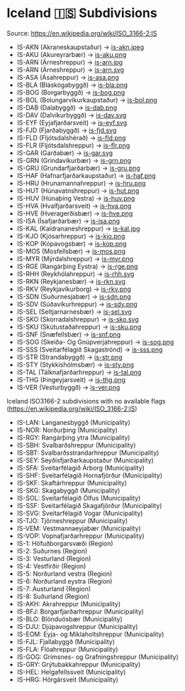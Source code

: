 # Iceland 🇮🇸 Subdivisions

Source: https://en.wikipedia.org/wiki/ISO_3166-2:IS

* IS-AKN (Akraneskaupstaður) -> [is-akn.jpeg](https://github.com/amckenna41/iso3166-flag-icons/blob/main/iso3166-2-icons/IS/is-akn.jpeg)
* IS-AKU (Akureyrarbær) -> [is-aku.png](https://github.com/amckenna41/iso3166-flag-icons/blob/main/iso3166-2-icons/IS/is-aku.png)
* IS-ARN (Árneshreppur) -> [is-arn.jpg](https://github.com/amckenna41/iso3166-flag-icons/blob/main/iso3166-2-icons/IS/is-arn.jpg)
* IS-ARN (Árneshreppur) -> [is-arn.svg](https://github.com/amckenna41/iso3166-flag-icons/blob/main/iso3166-2-icons/IS/is-arn.svg)
* IS-ASA (Ásahreppur) -> [is-asa.png](https://github.com/amckenna41/iso3166-flag-icons/blob/main/iso3166-2-icons/IS/is-asa.png)
* IS-BLA (Bláskógabyggð) -> [is-bla.png](https://github.com/amckenna41/iso3166-flag-icons/blob/main/iso3166-2-icons/IS/is-bla.png)
* IS-BOG (Borgarbyggð) -> [is-bog.png](https://github.com/amckenna41/iso3166-flag-icons/blob/main/iso3166-2-icons/IS/is-bog.png)
* IS-BOL (Bolungarvíkurkaupstaður) -> [is-bol.png](https://github.com/amckenna41/iso3166-flag-icons/blob/main/iso3166-2-icons/IS/is-bol.png)
* IS-DAB (Dalabyggð) -> [is-dab.png](https://github.com/amckenna41/iso3166-flag-icons/blob/main/iso3166-2-icons/IS/is-dab.png)
* IS-DAV (Dalvíkurbyggð) -> [is-dav.svg](https://github.com/amckenna41/iso3166-flag-icons/blob/main/iso3166-2-icons/IS/is-dav.svg)
* IS-EYF (Eyjafjarðarsveit) -> [is-eyf.svg](https://github.com/amckenna41/iso3166-flag-icons/blob/main/iso3166-2-icons/IS/is-eyf.svg)
* IS-FJD (Fjarðabyggð) -> [is-fjd.svg](https://github.com/amckenna41/iso3166-flag-icons/blob/main/iso3166-2-icons/IS/is-fjd.svg)
* IS-FLD (Fljótsdalshérað) -> [is-fld.png](https://github.com/amckenna41/iso3166-flag-icons/blob/main/iso3166-2-icons/IS/is-fld.png)
* IS-FLR (Fljótsdalshreppur) -> [is-flr.png](https://github.com/amckenna41/iso3166-flag-icons/blob/main/iso3166-2-icons/IS/is-flr.png)
* IS-GAR (Garðabær) -> [is-gar.svg](https://github.com/amckenna41/iso3166-flag-icons/blob/main/iso3166-2-icons/IS/is-gar.svg)
* IS-GRN (Grindavíkurbær) -> [is-grn.png](https://github.com/amckenna41/iso3166-flag-icons/blob/main/iso3166-2-icons/IS/is-grn.png)
* IS-GRU (Grundarfjarðarbær) -> [is-gru.png](https://github.com/amckenna41/iso3166-flag-icons/blob/main/iso3166-2-icons/IS/is-gru.png)
* IS-HAF (Hafnarfjarðarkaupstaður) -> [is-haf.png](https://github.com/amckenna41/iso3166-flag-icons/blob/main/iso3166-2-icons/IS/is-haf.png)
* IS-HRU (Hrunamannahreppur) -> [is-hru.png](https://github.com/amckenna41/iso3166-flag-icons/blob/main/iso3166-2-icons/IS/is-hru.png)
* IS-HUT (Húnavatnshreppur) -> [is-hut.png](https://github.com/amckenna41/iso3166-flag-icons/blob/main/iso3166-2-icons/IS/is-hut.png)
* IS-HUV (Húnaþing Vestra) -> [is-huv.png](https://github.com/amckenna41/iso3166-flag-icons/blob/main/iso3166-2-icons/IS/is-huv.png)
* IS-HVA (Hvalfjarðarsveit) -> [is-hva.png](https://github.com/amckenna41/iso3166-flag-icons/blob/main/iso3166-2-icons/IS/is-hva.png)
* IS-HVE (Hveragerðisbær) -> [is-hve.png](https://github.com/amckenna41/iso3166-flag-icons/blob/main/iso3166-2-icons/IS/is-hve.png)
* IS-ISA (Ísafjarðarbær) -> [is-isa.png](https://github.com/amckenna41/iso3166-flag-icons/blob/main/iso3166-2-icons/IS/is-isa.png)
* IS-KAL (Kaldrananeshreppur) -> [is-kal.jpg](https://github.com/amckenna41/iso3166-flag-icons/blob/main/iso3166-2-icons/IS/is-kal.jpg)
* IS-KJO (Kjósarhreppur) -> [is-kjo.png](https://github.com/amckenna41/iso3166-flag-icons/blob/main/iso3166-2-icons/IS/is-kjo.png)
* IS-KOP (Kópavogsbær) -> [is-kop.png](https://github.com/amckenna41/iso3166-flag-icons/blob/main/iso3166-2-icons/IS/is-kop.png)
* IS-MOS (Mosfellsbær) -> [is-mos.png](https://github.com/amckenna41/iso3166-flag-icons/blob/main/iso3166-2-icons/IS/is-mos.png)
* IS-MYR (Mýrdalshreppur) -> [is-myr.png](https://github.com/amckenna41/iso3166-flag-icons/blob/main/iso3166-2-icons/IS/is-myr.png)
* IS-RGE (Rangárþing Eystra) -> [is-rge.png](https://github.com/amckenna41/iso3166-flag-icons/blob/main/iso3166-2-icons/IS/is-rge.png)
* IS-RHH (Reykhólahreppur) -> [is-rhh.svg](https://github.com/amckenna41/iso3166-flag-icons/blob/main/iso3166-2-icons/IS/is-rhh.svg)
* IS-RKN (Reykjanesbær) -> [is-rkn.svg](https://github.com/amckenna41/iso3166-flag-icons/blob/main/iso3166-2-icons/IS/is-rkn.svg)
* IS-RKV (Reykjavíkurborg) -> [is-rkv.png](https://github.com/amckenna41/iso3166-flag-icons/blob/main/iso3166-2-icons/IS/is-rkv.png)
* IS-SDN (Suðurnesjabær) -> [is-sdn.png](https://github.com/amckenna41/iso3166-flag-icons/blob/main/iso3166-2-icons/IS/is-sdn.png)
* IS-SDV (Súðavíkurhreppur) -> [is-sdv.png](https://github.com/amckenna41/iso3166-flag-icons/blob/main/iso3166-2-icons/IS/is-sdv.png)
* IS-SEL (Seltjarnarnesbær) -> [is-sel.svg](https://github.com/amckenna41/iso3166-flag-icons/blob/main/iso3166-2-icons/IS/is-sel.svg)
* IS-SKO (Skorradalshreppur) -> [is-sko.svg](https://github.com/amckenna41/iso3166-flag-icons/blob/main/iso3166-2-icons/IS/is-sko.svg)
* IS-SKU (Skútustaðahreppur) -> [is-sku.png](https://github.com/amckenna41/iso3166-flag-icons/blob/main/iso3166-2-icons/IS/is-sku.png)
* IS-SNF (Snæfellsbær) -> [is-snf.png](https://github.com/amckenna41/iso3166-flag-icons/blob/main/iso3166-2-icons/IS/is-snf.png)
* IS-SOG (Skeiða- Og Gnúpverjahreppur) -> [is-sog.png](https://github.com/amckenna41/iso3166-flag-icons/blob/main/iso3166-2-icons/IS/is-sog.png)
* IS-SSS (Sveitarfélagið Skagaströnd) -> [is-sss.png](https://github.com/amckenna41/iso3166-flag-icons/blob/main/iso3166-2-icons/IS/is-sss.png)
* IS-STR (Strandabyggð) -> [is-str.png](https://github.com/amckenna41/iso3166-flag-icons/blob/main/iso3166-2-icons/IS/is-str.png)
* IS-STY (Stykkishólmsbær) -> [is-sty.png](https://github.com/amckenna41/iso3166-flag-icons/blob/main/iso3166-2-icons/IS/is-sty.png)
* IS-TAL (Tálknafjarðarhreppur) -> [is-tal.png](https://github.com/amckenna41/iso3166-flag-icons/blob/main/iso3166-2-icons/IS/is-tal.png)
* IS-THG (Þingeyjarsveit) -> [is-thg.png](https://github.com/amckenna41/iso3166-flag-icons/blob/main/iso3166-2-icons/IS/is-thg.png)
* IS-VER (Vesturbyggð) -> [is-ver.png](https://github.com/amckenna41/iso3166-flag-icons/blob/main/iso3166-2-icons/IS/is-ver.png)

Iceland ISO3166-2 subdivisions with no available flags (https://en.wikipedia.org/wiki/ISO_3166-2:IS)

* IS-LAN: Langanesbyggð (Municipality)
* IS-NOR: Norðurþing (Municipality)
* IS-RGY: Rangárþing ytra (Municipality)
* IS-SBH: Svalbarðshreppur (Municipality)
* IS-SBT: Svalbarðsstrandarhreppur (Municipality)
* IS-SEY: Seyðisfjarðarkaupstaður (Municipality)
* IS-SFA: Sveitarfélagið Árborg (Municipality)
* IS-SHF: Sveitarfélagið Hornafjörður (Municipality)
* IS-SKF: Skaftárhreppur (Municipality)
* IS-SKG: Skagabyggð (Municipality)
* IS-SOL: Sveitarfélagið Ölfus (Municipality)
* IS-SSF: Sveitarfélagið Skagafjörður (Municipality)
* IS-SVG: Sveitarfélagið Vogar (Municipality)
* IS-TJO: Tjörneshreppur (Municipality)
* IS-VEM: Vestmannaeyjabær (Municipality)
* IS-VOP: Vopnafjarðarhreppur (Municipality)
* IS-1: Höfuðborgarsvæði (Region)
* IS-2: Suðurnes (Region)
* IS-3: Vesturland (Region)
* IS-4: Vestfirðir (Region)
* IS-5: Norðurland vestra (Region)
* IS-6: Norðurland eystra (Region)
* IS-7: Austurland (Region)
* IS-8: Suðurland (Region)
* IS-AKH: Akrahreppur (Municipality)
* IS-BFJ: Borgarfjarðarhreppur (Municipality)
* IS-BLO: Blönduósbær (Municipality)
* IS-DJU: Djúpavogshreppur (Municipality)
* IS-EOM: Eyja- og Miklaholtshreppur (Municipality)
* IS-FJL: Fjallabyggð (Municipality)
* IS-FLA: Flóahreppur (Municipality)
* IS-GOG: Grímsnes- og Grafningshreppur (Municipality)
* IS-GRY: Grýtubakkahreppur (Municipality)
* IS-HEL: Helgafellssveit (Municipality)
* IS-HRG: Hörgársveit (Municipality)